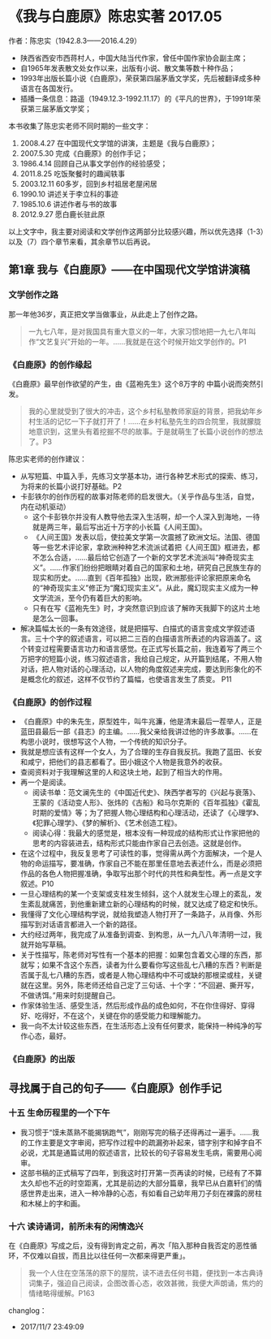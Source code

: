 # 《我与白鹿原》陈忠实著 2017.05 #

作者：陈忠实（1942.8.3——2016.4.29）

- 陕西省西安市西蒋村人，中国大陆当代作家，曾任中国作家协会副主席；
- 自1965年发表散文处女作以来，出版有小说、散文集等数十种作品；
- 1993年出版长篇小说《白鹿原》，荣获第四届茅盾文学奖，先后被翻译成多种语言在各国发行。
- 插播一条信息：路遥（1949.12.3-1992.11.17）的《平凡的世界》，于1991年荣获第三届茅盾文学奖；

本书收集了陈忠实老师不同时期的一些文字：

1. 2008.4.27 在中国现代文学馆的讲演，主题是《我与白鹿原》；
2. 2007.5.30 完成《白鹿原》的创作手记；
3. 1986.4.14 回顾自己从事文学创作的经验感受；
4. 2011.8.25 吃饭聚餐时的趣闻轶事
5. 2003.12.11 60多岁，回到乡村祖居老屋闲居
6. 1990.10 讲述关于李立科的事迹
7. 1985.10.6 讲述作者与书的故事
8. 2012.9.27 愿白鹿长驻此原

以上文字中，我主要对阅读和文学创作这两部分比较感兴趣，所以优先选择（1-3）以及（7）四个章节来看，其余章节以后再说。

## 第1章 我与《白鹿原》——在中国现代文学馆讲演稿 ##

### 文学创作之路 ###

那一年他36岁，真正把文学当做事业，从此走上了创作之路。

> 一九七八年，是对我国具有重大意义的一年，大家习惯地把一九七八年叫作“文艺复兴”开始的一年。......我就是在这个时候开始文学创作的。P1

### 《白鹿原》的创作缘起 ###

《白鹿原》最早创作欲望的产生，由《蓝袍先生》这个8万字的
中篇小说而突然引发。

> 我的心里就受到了很大的冲击，这个乡村私塾教师家庭的背景，把我幼年乡村生活的记忆一下子就打开了！......在乡村私塾先生的四合院里，我就朦胧地意识到，这里头有着挖掘不尽的故事。于是就萌生了长篇小说创作的想法了。P3

陈忠实老师的创作建议：

- 从写短篇、中篇入手，先练习文学基本功，进行各种艺术形式的探索、练习，为将来的长篇小说打好基础。P2
- 卡彭铁尔的创作历程的故事对陈老师的启发很大。（关乎作品与生活，自觉，内在动机驱动）
    - 这个卡彭铁尔并没有人教导他去深入生活啊，却一个人深入到海地，一待就是两三年，最后写出近十万字的小长篇《人间王国》。
    - 《人间王国》发表以后，使拉美文学第一次震撼了欧洲文坛。法国、德国等一些艺术评论家，拿欧洲种种艺术流派试着把《人间王国》框进去，都不怎么合适，......最后给它创造了一个新的文学艺术流派叫“神奇现实主义”。......作家们纷纷把眼睛对着自己的国家和土地，研究自己民族生存的现实和历史。......直到《百年孤独》出现，欧洲那些评论家把原来命名的“神奇现实主义”修正为“魔幻现实主义”。从此，魔幻现实主义成为一种文学流派，至今仍有着巨大的影响。
    - 只有在写《蓝袍先生》时，才突然意识到应该了解昨天我脚下的这片土地是怎么一回事。
- 解决篇幅太长的一条有效途径，就是把描写、白描式的语言变成文学叙述语言。三十个字的叙述语言，可以把二三百的白描语言所表述的内容涵盖了。这个转变过程需要语言功力和语言感觉。在正式写长篇之前，我连着写了两三个万把字的短篇小说，练习叙述语言，我给自己规定，从开篇到结尾，不用人物对话，把人物对话的心理活动，以人物的角度叙述来完成，要达到形象化的不是概念化的叙述，这样不仅节约了篇幅，也使语言发生了质变。 P11

### 《白鹿原》的创作过程 ###

- 《白鹿原》中的朱先生，原型姓牛，叫牛兆濂，他是清末最后一茬举人，正是蓝田县最后一部《县志》的主编。......我父亲给我讲过他的许多故事。......在构思小说时，很想写这个人物，一个传统的知识分子。
- 我就是想应该有这样一个女人，为了合理的生存自我反抗。我跑了蓝田、长安和咸宁，把他们的县志都看了。田小娥这个人物是我意外的收获。
- 查阅资料对于我理解这里的人和这块土地，起到了相当大的作用。
- 再一个是阅读。
    - 阅读书单：范文澜先生的《中国近代史》、陕西学者写的《兴起与衰落》、王蒙的《活动变人形》、张炜的《古船》和马尔克斯的《百年孤独》《霍乱时期的爱情》等；为了把握人物心理结构和心理活动，还读了《心理学》、《犯罪心理学》、《梦的解析》、《艺术创造工程》。
    - 阅读心得：我最大的感觉是，根本没有一种现成的结构形式让作家把他的思考的内容装进去，结构形式只能由作家自己去创造。这就是创作。
- 在这个过程中，我反复思考了可读性的事，觉得需从两个方面解决，一个是人物的命运描写，要准确，作家自己不能在那里任意地去表述什么，而是必须把作品的各色人物把握准确，争取写出那个时代的共性和典型性。再一点是文字叙述。P10
- 一旦心理结构的某一个支架或支柱发生倾斜，这个人就发生心理上的紊乱，发生紊乱就痛苦，到他重新建立新的心理结构的时候，就又达成了稳定和快乐。
- 我懂得了文化心理结构学说，就给我塑造人物打开了一条路子，从肖像、外形描写到对话语言都进入一个新的路径。
- 大约经过两年，我完成了从准备到调查、到构思，从一九八八年清明一过，我就开始写草稿。
- 关于性描写，陈老师对写性有一个基本的把握：如果包含着文心理的东西，那就写；如果不含这个东西，读者为什么要看你写这些乱七八糟的东西？判断是否属于乱七八糟的东西，或者是人物心理结构中不可或缺的那根梁或柱，关键就在这里。另外，陈老师还给自己定了三句话、十个字：“不回避、撕开写，不做诱饵。”用来时刻提醒自己。
- 作家体验生活、感受生活，然后形成作品的成色如何，不在你住得好、穿得好、吃得好，不在这个，关键在你的感受能力和理解能力。
- 我一向不太计较这些东西，在生活形态上没有任何要求，能保持一种纯净的写作心态，最好。

### 《白鹿原》的出版 ###

## 寻找属于自己的句子——《白鹿原》创作手记 ##

### 十五 生命历程里的一个下午 ###

- 我习惯于“馍未蒸熟不能揭锅跑气”，刚刚写完的稿子还得再过一遍手。......我的工作主要是文字审阅，把写作过程中的疏漏弥补起来，错字别字和掉字自不必说，尤其是通篇试用的叙述语言，比较长的句子容易发生毛病，需要用心阅审。
- 这部书稿的正式稿写了四年，到我这时打开第一页再读的时候，已经有了不算太久却也不近的时空距离，尤其是前边的大部分篇章，我早已从白嘉轩们的情感世界走出来，进入一种冷静的心态，有如看自己幼年用刀子刻在裸露的房柱和木梯上的字和画。

### 十六 读诗诵词，前所未有的闲情逸兴 ###

在《白鹿原》写成之后，没有得到肯定之前，再次「陷入那种自我否定的恶性循环，不仅难以自拔，而且比以往任何一次都来得更严重」。

> 我一个人住在空荡荡的原下的屋院，读不进去任何书籍，便找到一本古典诗词集子，强迫自己阅读，企图改善心态，收效甚微，我便大声朗诵，焦灼的情绪略得缓解。P163

changlog：

- 2017/11/7 23:49:09 